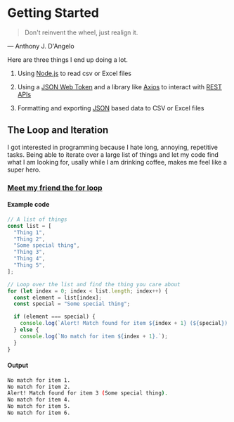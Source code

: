 # Getting Started

> Don't reinvent the wheel, just realign it.

— Anthony J. D'Angelo

Here are three things I end up doing a lot.

1. Using [Node.js](https://nodejs.org/en) to read csv or Excel files

2. Using a [JSON Web Token](https://jwt.io/) and a library like [Axios](https://axios-http.com/) to interact with [REST APIs](https://restfulapi.net/)

3. Formatting and exporting [JSON](https://www.json.org/json-en.html) based data to CSV or Excel files

## The Loop and Iteration

I got interested in programming because I hate long, annoying, repetitive tasks. Being able to iterate over a large list of things and let my code find what I am looking for, usally while I am drinking coffee, makes me feel like a super hero.

### [Meet my friend the for loop](https://developer.mozilla.org/en-US/docs/Web/JavaScript/Guide/Loops_and_iteration)

#### Example code

```javascript
// A list of things
const list = [
  "Thing 1",
  "Thing 2",
  "Some special thing",
  "Thing 3",
  "Thing 4",
  "Thing 5",
];

// Loop over the list and find the thing you care about
for (let index = 0; index < list.length; index++) {
  const element = list[index];
  const special = "Some special thing";

  if (element === special) {
    console.log(`Alert! Match found for item ${index + 1} (${special}).`);
  } else {
    console.log(`No match for item ${index + 1}.`);
  }
}
```

#### Output

```bash
No match for item 1.
No match for item 2.
Alert! Match found for item 3 (Some special thing).
No match for item 4.
No match for item 5.
No match for item 6.
```
